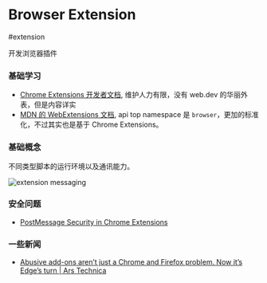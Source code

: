 Browser Extension
===
#extension

开发浏览器插件

### 基础学习

- [Chrome Extensions 开发者文档](https://developer.chrome.com/extensions), 维护人力有限，没有 web.dev 的华丽外表，但是内容详实
- [MDN 的 WebExtensions 文档](https://developer.mozilla.org/en-US/docs/Mozilla/Add-ons/WebExtensions), api top namespace 是 `browser`，更加的标准化，不过其实也是基于 Chrome Extensions。

### 基础概念

不同类型脚本的运行环境以及通讯能力。

![extension messaging](https://i.loli.net/2020/08/12/Oc8pbMvsH1gl6BZ.png)

### 安全问题

- [PostMessage Security in Chrome Extensions](https://owasp.org/www-chapter-london/assets/slides/OWASPLondon_PostMessage_Security_in_Chrome_Extensions.pdf)


### 一些新闻

- [Abusive add-ons aren’t just a Chrome and Firefox problem. Now it’s Edge’s turn | Ars Technica](https://arstechnica.com/gadgets/2020/11/fraudulent-add-ons-infiltrate-the-official-microsoft-edge-store/#p3)